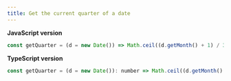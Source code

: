 ```yaml
---
title: Get the current quarter of a date
---
```


**JavaScript version**

```js
const getQuarter = (d = new Date()) => Math.ceil((d.getMonth() + 1) / 3);
```

**TypeScript version**

```js
const getQuarter = (d = new Date()): number => Math.ceil((d.getMonth() + 1) / 3);
```

